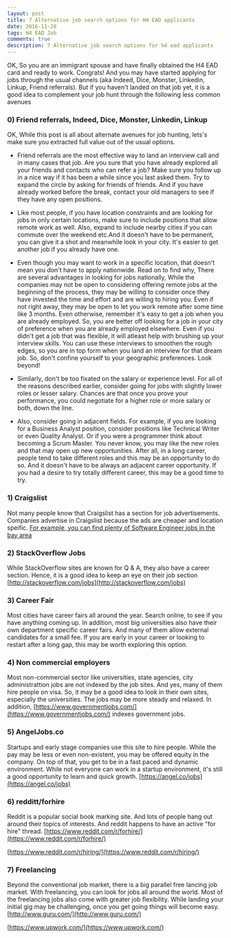 ```yaml
---
layout: post
title: 7 Alternative job search options for H4 EAD applicants
date: 2016-11-28
tags: H4 EAD Job
comments: true
description: 7 Alternative job search options for h4 ead applicants
---
```

 OK, So you are an immigrant spouse and have finally obtained the H4 EAD card and ready to work. Congrats!
 And you may have started applying for jobs through the usual channels (aka Indeed, Dice, Monster, Linkedin, Linkup, Friend referrals).
 But if you haven't landed on that job yet, it is a good idea to complement your job hunt through the following less common avenues
 
### 0) Friend referrals, Indeed, Dice, Monster, Linkedin, Linkup
 OK, While this post is all about alternate avenues for job hunting, lets's make sure you extracted full value out of the usual options.
 
 * Friend referrals are the most effective way to land an interview call and in many cases that job. Are you sure that you have already explored all your friends and contacts who can refer a job? Make sure you follow up in a nice way if it has been a while since you last asked them. Try to expand the circle by asking for friends of friends. And if you have already worked before the break, contact your old managers to see if they have any open positions. 
 
 * Like most people, if you have location constraints and are looking for jobs in only certain locations, make sure to include positions that allow remote work as well. Also, expand to include nearby cities if you can commute over the weekend etc.And it doesn't have to be permanent, you can give it a shot and meanwhile look in your city. It's easier to get another job if you already have one.
 
 * Even though you may want to work in a specific location, that doesn't mean you don't have to apply nationwide. Read on to find why,
	 There are several advantages in looking for jobs nationally,
	 While the companies may not be open to considering offering remote jobs at the beginning of the process,
	 they may be willing to consider once they have invested the time and effort and are willing to hiring you. 
	 Even if not right away, they may be open to let you work remote after some time like 3 months.
	 Even otherwise, remember it's easy to get a job when you are already employed. So, you are better off looking for
	 a job in your city of preference when you are already employed elsewhere. 
   Even if you didn't get a job that was flexible, it will atleast help with brushing up your interview skills. You can use these interviews to smoothen the rough edges, so you are in top form when you land an interview for that dream job. So, don't confine yourself to your geographic preferences. Look beyond!
   
 * Similarly, don't be too fixated on the salary or experience level. For all of the reasons described earlier, consider going for jobs with slightly lower roles or lesser salary. Chances are that once you prove your performance, you could negotiate for a higher role or more salary or both, down the line.

* Also, consider going in adjacent fields. For example, if you are looking for a Business Analyst position, consider
   positions like Technical Writer or even Quality Analyst. Or if you were a programmer think about becoming a Scrum Master.
   You never know, you may like the new roles and that may open up new opportunities. After all, in a long career,
   people tend to take different roles and this may be an opportunity to do so. And it doesn't have to be always an adjacent career opportunity. If you had a desire to try totally different career, this may be a good time to try.
   
 

### 1) Craigslist
 Not many people know that Craigslist has a section for job advertisements. 
 Companies advertise in Craigslist because the ads are cheaper and location speific. 
 [For example, you can find plenty of Software Engineer jobs in the bay area](https://sfbay.craigslist.org/search/jjj?query=software&excats=&cat_id=23&cat_id=24&cat_id=48&cat_id=25&cat_id=12&cat_id=100&cat_id=57&cat_id=15&cat_id=129&cat_id=130&cat_id=61&cat_id=26&cat_id=54&cat_id=14&cat_id=47&cat_id=128&cat_id=13&cat_id=28&cat_id=127&cat_id=27&cat_id=49&cat_id=126&cat_id=75&cat_id=131&cat_id=59&cat_id=21&cat_id=50&cat_id=55&cat_id=125&cat_id=52&cat_id=11&cat_id=16&userid=&search_distance=&postal=)

### 2) StackOverflow Jobs
 While StackOverflow sites are known for Q & A, they also have a career section. Hence, it is a good idea to keep an eye on their job section 
 [http://stackoverflow.com/jobs](http://stackoverflow.com/jobs)

### 3) Career Fair
 Most cities have career fairs all around the year. Search online, to see if you have anything coming up. In addition, most big universities also have their own department specific career fairs. And many of them allow external candidates for a small fee. If you are early in your career or looking to restart after a long gap, this may be worth exploring this option.

### 4) Non commercial employers
Most non-commercial sector like universities, state agencies, city administrattion jobs are not indexed by the job sites. And yes, many of them hire people on visa. So, it may be a good idea to look in their own sites, especially the universities. The jobs may be more steady and relaxed. In addition, [https://www.governmentjobs.com/](https://www.governmentjobs.com/) indexes government jobs.

### 5) AngelJobs.co
 Startups and early stage companies use this site to hire people. While the pay may be less or
 even non-existent, you may be offered equity in the company. On top of that, you get to be in a fast paced and
 dynamic environment. While not everyone can work in a startup environment, it's still a good opportunity to learn and quick growth. 
 [https://angel.co/jobs](https://angel.co/jobs)

### 6) redditt/forhire
 Reddit is a popular social book marking site. And lots of people hang out around their topics of interests.
 And reddit happens to have an active "for hire" thread.
 [https://www.reddit.com/r/forhire/](https://www.reddit.com/r/forhire/) 
 
 [https://www.reddit.com/r/hiring/](https://www.reddit.com/r/hiring/) 

### 7) Freelancing
 Beyond the conventional job market, there is a big parallel free lancing job market. With freelancing, you can look for
 jobs all around the world. Most of the freelancing jobs also come with greater job flexibility. While landing your
 initial gig may be challenging, once you get going things will become easy.
 [http://www.guru.com/](http://www.guru.com/) 
 
 [https://www.upwork.com/](https://www.upwork.com/)
